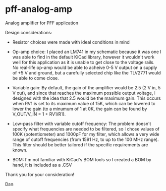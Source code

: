 # pff-analog-amp
Analog amplifier for PFF application

Design considerations:

- Resistor choices were made with ideal conditions in mind

- Op-amp choice: I placed an LM741 in my schematic because it was one I was able to find in the default KiCad library, however it wouldn't work well for this application as it is unable to get close to the voltage rails. No real-life op-amp would be able to acheive 0-5 V output on a supply of +5 V and ground, but a carefully selected chip like the TLV2771 would be able to come close. 

- Variable gain: By default, the gain of the amplifier would be 2.5 (2 V in, 5 V out), and since that reaches the maximum possible output voltage, I designed with the idea that 2.5 would be the maximum gain. This occurs when RV1 is set to its maximum value of 15K, which can be lowered to lower the gain (to a minumum of 1 at 0K, the gain can be found by V_OUT/V_IN = 1 + RV1/R1).

- Low-pass filter with variable cutoff frequency: The problem doesn't specify what frequencies are needed to be filtered, so I chose values of 100K (potentiometer) and 1000pF for my filter, which allows a very wide range of cutoff frequencies (from 1591 Hz, to up to the 100 MHz range). This filter should be better tailored if the specific requirements are known.

- BOM: I'm not familiar with KiCad's BOM tools so I created a BOM by hand, it is included as a .CSV


Thank you for your consideration!

Dan
